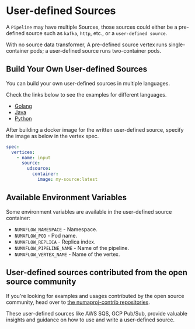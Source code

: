 # User-defined Sources

A `Pipeline` may have multiple Sources, those sources could either be a pre-defined source such as `kafka`, `http`, etc., or a `user-defined source`.

With no source data transformer, A pre-defined source vertex runs single-container pods; a user-defined source runs two-container pods.

## Build Your Own User-defined Sources

You can build your own user-defined sources in multiple languages.

Check the links below to see the examples for different languages.

- [Golang](https://github.com/numaproj/numaflow-go/tree/main/pkg/sourcer/examples/simple_source/)
- [Java](https://github.com/numaproj/numaflow-java/tree/main/examples/src/main/java/io/numaproj/numaflow/examples/source/simple/)
- [Python](https://github.com/numaproj/numaflow-python/tree/main/examples/source/simple_source)

After building a docker image for the written user-defined source, specify the image as below in the vertex spec.

```yaml
spec:
  vertices:
    - name: input
      source:
        udsource:
          container:
            image: my-source:latest
```

## Available Environment Variables

Some environment variables are available in the user-defined source container:

- `NUMAFLOW_NAMESPACE` - Namespace.
- `NUMAFLOW_POD` - Pod name.
- `NUMAFLOW_REPLICA` - Replica index.
- `NUMAFLOW_PIPELINE_NAME` - Name of the pipeline.
- `NUMAFLOW_VERTEX_NAME` - Name of the vertex.

## User-defined sources contributed from the open source community

If you're looking for examples and usages contributed by the open source community, head over to [the numaproj-contrib repositories](https://github.com/orgs/numaproj-contrib/repositories).

These user-defined sources like AWS SQS, GCP Pub/Sub, provide valuable insights and guidance on how to use and write a user-defined source.
